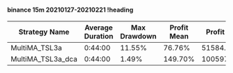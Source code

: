 #### binance 15m 20210127-20210221 !heading
| Strategy Name     | Average Duration | Max Drawdown | Profit Mean | Profit Sum | Profit Total | Trade Count | Win Rate |
| ----------------- | ---------------- | ------------ | ----------- | ---------- | ------------ | ----------- | -------- |
| MultiMA_TSL3a     | 0:44:00          | 11.55%       | 76.76%      | 51584.00%  | 17328.00%    | 672         | 70.83%   |
| MultiMA_TSL3a_dca | 0:44:00          | 1.49%        | 149.70%     | 100597.00% | 3785.00%     | 672         | 82.44%   |